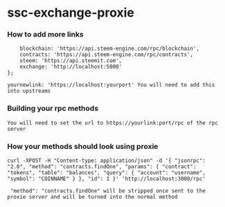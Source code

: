 # ssc-exchange-proxie


### How to add more links
```const upstreams = {
    blockchain: 'https://api.steem-engine.com/rpc/blockchain',
    contracts: 'https://api.steem-engine.com/rpc/contracts',
    steem: 'https://api.steemit.com',
    exchange: 'http://localhost:5000'
}; 
```

```yournewlink: 'https://localhost:yourport' You will need to add this into upstreams```


### Building your rpc methods
```You will need to set the url to https://yourlink:port/rpc of the rpc server```

### How your methods should look using proxie
```curl -XPOST -H "Content-type: application/json" -d '{ "jsonrpc": "2.0", "method": "contracts.findOne", "params": { "contract": "tokens", "table": "balances", "query": { "account": "username", "symbol": "COINNAME" } }, "id": 1 }' 'http://localhost:3000/rpc'```

``` "method": "contracts.findOne" will be stripped once sent to the proxie server and will be turned into the normal method```
